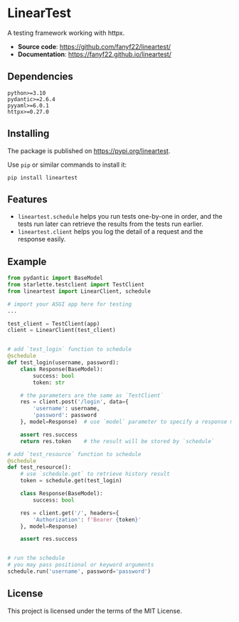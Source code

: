 # LinearTest
A testing framework working with httpx.

- **Source code**: https://github.com/fanyf22/lineartest/
- **Documentation**: https://fanyf22.github.io/lineartest/

## Dependencies

```requirements
python>=3.10
pydantic>=2.6.4
pyyaml>=6.0.1
httpx>=0.27.0
```

## Installing

The package is published on https://pypi.org/lineartest.

Use `pip` or similar commands to install it:

```shell
pip install lineartest
```

## Features

- `lineartest.schedule` helps you run tests one-by-one in order, and the tests run later can retrieve the results from the tests run earlier.
- `lineartest.client` helps you log the detail of a request and the response easily.

## Example

```python
from pydantic import BaseModel
from starlette.testclient import TestClient
from lineartest import LinearClient, schedule

# import your ASGI app here for testing
...

test_client = TestClient(app)
client = LinearClient(test_client)


# add `test_login` function to schedule
@schedule
def test_login(username, password):
    class Response(BaseModel):
        success: bool
        token: str

    # the parameters are the same as `TestClient`
    res = client.post('/login', data={
        'username': username,
        'password': password
    }, model=Response)  # use `model` parameter to specify a response model

    assert res.success
    return res.token    # the result will be stored by `schedule`

# add `test_resource` function to schedule
@schedule
def test_resource():
    # use `schedule.get` to retrieve history result
    token = schedule.get(test_login)

    class Response(BaseModel):
        success: bool

    res = client.get('/', headers={
        'Authorization': f'Bearer {token}'
    }, model=Response)

    assert res.success


# run the schedule
# you may pass positional or keyword arguments
schedule.run('username', password='password')
```

## License

This project is licensed under the terms of the MIT License.
